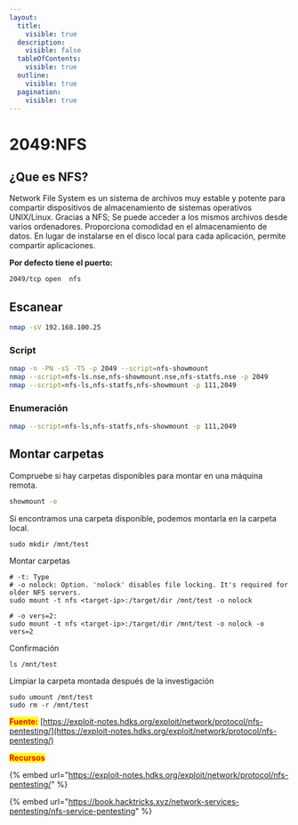 ```yaml
---
layout:
  title:
    visible: true
  description:
    visible: false
  tableOfContents:
    visible: true
  outline:
    visible: true
  pagination:
    visible: true
---
```


# 2049:NFS

## ¿Que es NFS?

Network File System es un sistema de archivos muy estable y potente para compartir dispositivos de almacenamiento de sistemas operativos UNIX/Linux. Gracias a NFS; Se puede acceder a los mismos archivos desde varios ordenadores. Proporciona comodidad en el almacenamiento de datos. En lugar de instalarse en el disco local para cada aplicación, permite compartir aplicaciones.

**Por defecto tiene el puerto:**

```bash
2049/tcp open  nfs 
```

## Escanear

```bash
nmap -sV 192.168.100.25
```

### Script

```bash
nmap -n -PN -sS -T5 -p 2049 --script=nfs-showmount 
nmap --script=nfs-ls.nse,nfs-showmount.nse,nfs-statfs.nse -p 2049 
nmap --script=nfs-ls,nfs-statfs,nfs-showmount -p 111,2049 
```

### Enumeración

```bash
nmap --script=nfs-ls,nfs-statfs,nfs-showmount -p 111,2049 
```

## Montar carpetas

Compruebe si hay carpetas disponibles para montar en una máquina remota.

```bash
showmount -e
```

Si encontramos una carpeta disponible, podemos montarla en la carpeta local.

```
sudo mkdir /mnt/test
```

Montar carpetas

```
# -t: Type
# -o nolock: Option. 'nolock' disables file locking. It's required for older NFS servers.
sudo mount -t nfs <target-ip>:/target/dir /mnt/test -o nolock

# -o vers=2: 
sudo mount -t nfs <target-ip>:/target/dir /mnt/test -o nolock -o vers=2

```

Confirmación

```
ls /mnt/test
```

Limpiar la carpeta montada después de la investigación

```
sudo umount /mnt/test
sudo rm -r /mnt/test
```

<mark style="color:red;">**Fuente:**</mark> [https://exploit-notes.hdks.org/exploit/network/protocol/nfs-pentesting/](https://exploit-notes.hdks.org/exploit/network/protocol/nfs-pentesting/)



<mark style="color:red;">**Recursos**</mark>

{% embed url="https://exploit-notes.hdks.org/exploit/network/protocol/nfs-pentesting/" %}

{% embed url="https://book.hacktricks.xyz/network-services-pentesting/nfs-service-pentesting" %}
